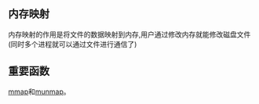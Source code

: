 ## 内存映射

内存映射的作用是将文件的数据映射到内存,用户通过修改内存就能修改磁盘文件(同时多个进程就可以通过文件进行通信了)

## 重要函数

[mmap](mmap.md)和[munmap](munmap.md)。